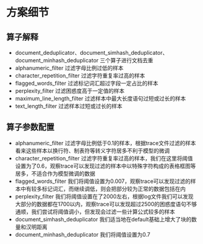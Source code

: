 # 方案细节
## 算子解释
* document_deduplicator、document_simhash_deduplicator、document_minhash_deduplicator 三个算子进行文档去重
* alphanumeric_filter 过滤字母比例过低的样本
* character_repetition_filter 过滤字符重复率过高的样本
* flagged_words_filter 过滤标记词汇超过字段一定占比的样本
* perplexity_filter 过滤困惑度高于一定值的样本
* maximum_line_length_filter 过滤样本中最大长度语句过短或过长的样本
* text_length_filter 过滤样本过短或过长的样本
## 算子参数配置
* alphanumeric_filter 过滤字母比例低于0.1的样本，根据trace文件过滤的样本看来这些样本以换行符、制表符等转义字符居多不利于模型的微调
* character_repetition_filter 过滤字符重复率过高的样本，我们在这里将阈值设置为了0.6，观察trace可以发现过滤的样本中以特殊字符构成的表格框图等居多，不适合作为模型微调的数据
* flagged_words_filter 我们将阈值设置为0.007，观察trace可以发现过滤的样本中有较多标记词汇，而继续调低，则会把部分较为正常的数据包括在内
* perplexity_filter 我们将阈值设置在了2000左右，根据log文件我们可以发现大部分的数据都在1700以内，观察trace可以发现超过2500的困惑度语句不够通顺，我们尝试将阈值调小，但发现会过滤一些计算公式较多的样本
* document_simhash_deduplicator 我们适当地在default基础上增大了块的数量和汉明距离
* document_minhash_deduplicator 我们将阈值设置为0.7
